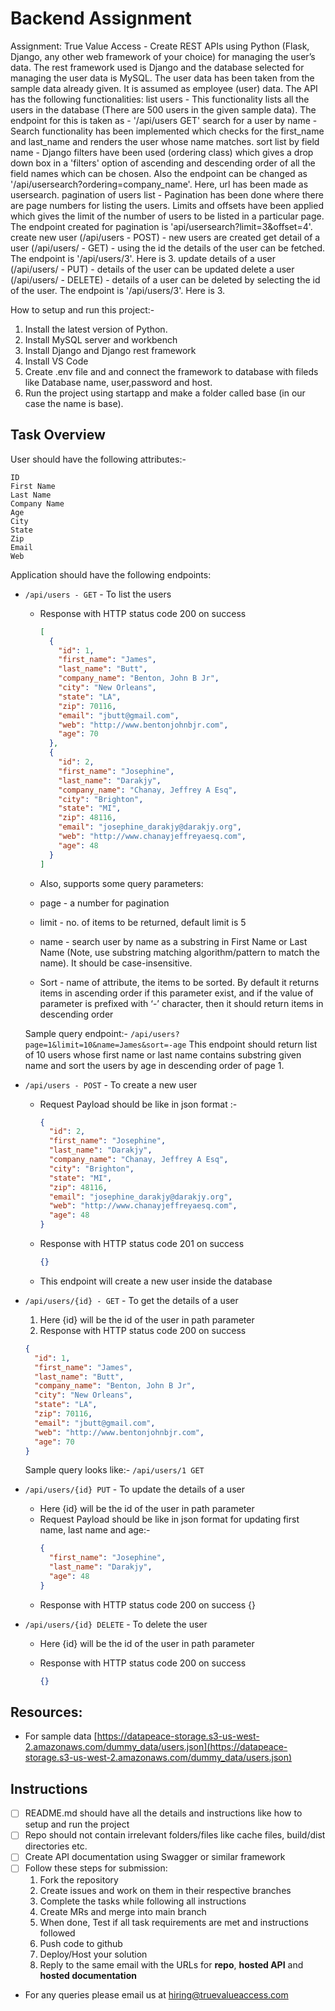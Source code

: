 # Backend Assignment

Assignment: True Value Access - Create REST APIs using Python (Flask, Django, any other web framework of your choice) for managing the user’s data.
The rest framework used is Django and the database selected for managing the user data is MySQL. 
The user data has been taken from the sample data already given. It is assumed as employee (user) data. 
The API has the following functionalities:
list users - This functionality lists all the users in the database (There are 500 users in the given sample data). The endpoint for this is taken as - '/api/users GET'
search for a user by name - Search functionality has been implemented which checks for the first_name and last_name and renders the user whose name matches. 
sort list by field name - Django filters have been used (ordering class) which gives a drop down box in a 'filters' option of ascending and descending order of all the field names which can be chosen. Also the endpoint can be changed as '/api/usersearch?ordering=company_name'. Here, url has been made as usersearch. 
pagination of users list - Pagination has been done where there are page numbers for listing the users. Limits and offsets have been applied which gives the limit of the number of users to be listed in a particular page. The endpoint created for pagination is 'api/usersearch?limit=3&offset=4'. 
create new user (/api/users - POST) - new users are created
get detail of a user (/api/users/ - GET) - using the id the details of the user can be fetched. The endpoint is '/api/users/3'. Here <id> is 3. 
update details of a user (/api/users/ - PUT) - details of the user can be updated
delete a user (/api/users/ - DELETE) - details of a user can be deleted by selecting the id of the user. The endpoint is '/api/users/3'. Here <id> is 3. 

How to setup and run this project:- 
1) Install the latest version of Python. 
2) Install MySQL server and workbench 
3) Install Django and Django rest framework
4) Install VS Code 
5) Create .env file and and connect the framework to database with fileds like Database name, user,password and host.
6) Run the project using startapp and make a folder called base (in our case the name is base).
 

## **Task Overview**

User should have the following attributes:-

```
ID
First Name
Last Name
Company Name
Age
City
State
Zip
Email
Web
```

Application should have the following endpoints:

- `/api/users - GET` - To list the users

  - Response with HTTP status code 200 on success

    ```json
    [
      {
        "id": 1,
        "first_name": "James",
        "last_name": "Butt",
        "company_name": "Benton, John B Jr",
        "city": "New Orleans",
        "state": "LA",
        "zip": 70116,
        "email": "jbutt@gmail.com",
        "web": "http://www.bentonjohnbjr.com",
        "age": 70
      },
      {
        "id": 2,
        "first_name": "Josephine",
        "last_name": "Darakjy",
        "company_name": "Chanay, Jeffrey A Esq",
        "city": "Brighton",
        "state": "MI",
        "zip": 48116,
        "email": "josephine_darakjy@darakjy.org",
        "web": "http://www.chanayjeffreyaesq.com",
        "age": 48
      }
    ]
    ```

  - Also, supports some query parameters:
  - page - a number for pagination
  - limit - no. of items to be returned, default limit is 5
  - name - search user by name as a substring in First Name or Last Name (Note, use substring matching algorithm/pattern to match the name). It should be case-insensitive.
  - Sort - name of attribute, the items to be sorted. By default it returns items in ascending order if this parameter exist, and if the value of parameter is prefixed with ‘-’ character, then it should return items in descending order

  Sample query endpoint:- `/api/users?page=1&limit=10&name=James&sort=-age` This endpoint should return list of 10 users whose first name or last name contains substring given name and sort the users by age in descending order of page 1.

- `/api/users - POST` - To create a new user

  - Request Payload should be like in json format :-

    ```json
    {
      "id": 2,
      "first_name": "Josephine",
      "last_name": "Darakjy",
      "company_name": "Chanay, Jeffrey A Esq",
      "city": "Brighton",
      "state": "MI",
      "zip": 48116,
      "email": "josephine_darakjy@darakjy.org",
      "web": "http://www.chanayjeffreyaesq.com",
      "age": 48
    }
    ```

  - Response with HTTP status code 201 on success
    ```json
    {}
    ```
  - This endpoint will create a new user inside the database

- `/api/users/{id} - GET` - To get the details of a user

  1. Here {id} will be the id of the user in path parameter
  1. Response with HTTP status code 200 on success

  ```json
  {
    "id": 1,
    "first_name": "James",
    "last_name": "Butt",
    "company_name": "Benton, John B Jr",
    "city": "New Orleans",
    "state": "LA",
    "zip": 70116,
    "email": "jbutt@gmail.com",
    "web": "http://www.bentonjohnbjr.com",
    "age": 70
  }
  ```

  Sample query looks like:- `/api/users/1 GET`

- `/api/users/{id} PUT` - To update the details of a user

  - Here {id} will be the id of the user in path parameter
  - Request Payload should be like in json format for updating first name, last name and age:-
    ```json
    {
      "first_name": "Josephine",
      "last_name": "Darakjy",
      "age": 48
    }
    ```
  - Response with HTTP status code 200 on success
    {}

- `/api/users/{id} DELETE` - To delete the user

  - Here {id} will be the id of the user in path parameter
  - Response with HTTP status code 200 on success

    ```json
    {}
    ```

## Resources:

- For sample data [https://datapeace-storage.s3-us-west-2.amazonaws.com/dummy_data/users.json](https://datapeace-storage.s3-us-west-2.amazonaws.com/dummy_data/users.json)

## **Instructions**

- [ ] README.md should have all the details and instructions like how to setup and run the project
- [ ] Repo should not contain irrelevant folders/files like cache files, build/dist directories etc.
- [ ] Create API documentation using Swagger or similar framework
- [ ] Follow these steps for submission:
  1. Fork the repository
  1. Create issues and work on them in their respective branches
  1. Complete the tasks while following all instructions
  1. Create MRs and merge into main branch
  1. When done, Test if all task requirements are met and instructions followed
  1. Push code to github
  1. Deploy/Host your solution
  1. Reply to the same email with the URLs for **repo**, **hosted API** and **hosted documentation** 
- For any queries please email us at [hiring@truevalueaccess.com](mailto:hiring@truevalueaccess.com)
